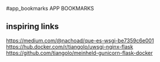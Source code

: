 #app_bookmarks
APP BOOKMARKS

## inspiring links
https://medium.com/@nachoad/que-es-wsgi-be7359c6e001
https://hub.docker.com/r/tiangolo/uwsgi-nginx-flask
https://github.com/tiangolo/meinheld-gunicorn-flask-docker
